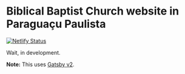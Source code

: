 # Biblical Baptist Church website in Paraguaçu Paulista

[![Netlify Status](https://api.netlify.com/api/v1/badges/b654c94e-08a6-4b79-b443-7837581b1d8d/deploy-status)](https://app.netlify.com/sites/gatsby-starter-netlify-cms-ci/deploys)

Wait, in development.

**Note:** This uses [Gatsby v2](https://www.gatsbyjs.org/blog/2018-09-17-gatsby-v2/).
